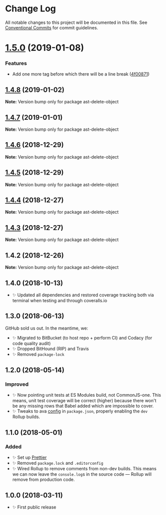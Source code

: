 # Change Log

All notable changes to this project will be documented in this file.
See [Conventional Commits](https://conventionalcommits.org) for commit guidelines.

# [1.5.0](https://bitbucket.org/codsen/codsen/src/master/packages/ast-delete-object/compare/ast-delete-object@1.4.8...ast-delete-object@1.5.0) (2019-01-08)


### Features

* Add one more tag before which there will be a line break ([4f00871](https://bitbucket.org/codsen/codsen/src/master/packages/ast-delete-object/commits/4f00871))





## [1.4.8](https://bitbucket.org/codsen/codsen/src/master/packages/ast-delete-object/compare/ast-delete-object@1.4.7...ast-delete-object@1.4.8) (2019-01-02)

**Note:** Version bump only for package ast-delete-object

## [1.4.7](https://bitbucket.org/codsen/codsen/src/master/packages/ast-delete-object/compare/ast-delete-object@1.4.6...ast-delete-object@1.4.7) (2019-01-01)

**Note:** Version bump only for package ast-delete-object

## [1.4.6](https://bitbucket.org/codsen/codsen/src/master/packages/ast-delete-object/compare/ast-delete-object@1.4.5...ast-delete-object@1.4.6) (2018-12-29)

**Note:** Version bump only for package ast-delete-object

## [1.4.5](https://bitbucket.org/codsen/codsen/src/master/packages/ast-delete-object/compare/ast-delete-object@1.4.4...ast-delete-object@1.4.5) (2018-12-29)

**Note:** Version bump only for package ast-delete-object

## [1.4.4](https://bitbucket.org/codsen/codsen/src/master/packages/ast-delete-object/compare/ast-delete-object@1.4.3...ast-delete-object@1.4.4) (2018-12-27)

**Note:** Version bump only for package ast-delete-object

## [1.4.3](https://bitbucket.org/codsen/codsen/src/master/packages/ast-delete-object/compare/ast-delete-object@1.4.2...ast-delete-object@1.4.3) (2018-12-27)

**Note:** Version bump only for package ast-delete-object

## 1.4.2 (2018-12-26)

**Note:** Version bump only for package ast-delete-object

## 1.4.0 (2018-10-13)

- ✨ Updated all dependencies and restored coverage tracking both via terminal when testing and through coveralls.io

## 1.3.0 (2018-06-13)

GitHub sold us out. In the meantime, we:

- ✨ Migrated to BitBucket (to host repo + perform CI) and Codacy (for code quality audit)
- ✨ Dropped BitHound (RIP) and Travis
- ✨ Removed `package-lock`

## 1.2.0 (2018-05-14)

### Improved

- ✨ Now pointing unit tests at ES Modules build, not CommonJS-one. This means, unit test coverage will be correct (higher) because there won't be any missing rows that Babel added which are impossible to cover.
- ✨ Tweaks to ava [config](https://github.com/avajs/ava/blob/master/docs/recipes/es-modules.md) in `package.json`, properly enabling the `dev` Rollup builds.

## 1.1.0 (2018-05-01)

### Added

- ✨ Set up [Prettier](https://prettier.io)
- ✨ Removed `package.lock` and `.editorconfig`
- ✨ Wired Rollup to remove comments from non-dev builds. This means we can now leave the `console.log`s in the source code — Rollup will remove from production code.

## 1.0.0 (2018-03-11)

- ✨ First public release
